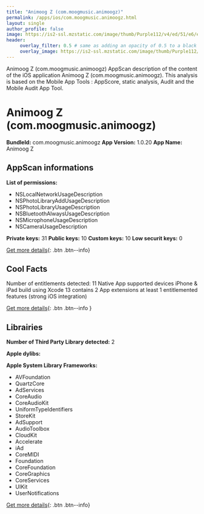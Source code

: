 ```yaml
---
title: "Animoog Z (com.moogmusic.animoogz)"
permalink: /apps/ios/com.moogmusic.animoogz.html
layout: single
author_profile: false
image: https://is2-ssl.mzstatic.com/image/thumb/Purple112/v4/ed/51/e6/ed51e65b-ee8c-3ae5-563e-f4f7525534e0/AppIcon-1x_U007emarketing-0-7-0-85-220.png/512x512bb.jpg
header: 
     overlay_filter: 0.5 # same as adding an opacity of 0.5 to a black background
     overlay_image: https://is2-ssl.mzstatic.com/image/thumb/Purple112/v4/ed/51/e6/ed51e65b-ee8c-3ae5-563e-f4f7525534e0/AppIcon-1x_U007emarketing-0-7-0-85-220.png/512x512bb.jpg
---
```

Animoog Z (com.moogmusic.animoogz) AppScan description of the content of the iOS application Animoog Z (com.moogmusic.animoogz). This analysis is based on the Mobile App Tools : AppScore, static analysis, Audit and the Mobile Audit App Tool.

# Animoog Z (com.moogmusic.animoogz)

**BundleId:** com.moogmusic.animoogz
**App Version:** 1.0.20
**App Name:** Animoog Z


## AppScan informations 

**List of permissions:** 
- NSLocalNetworkUsageDescription
- NSPhotoLibraryAddUsageDescription
- NSPhotoLibraryUsageDescription
- NSBluetoothAlwaysUsageDescription
- NSMicrophoneUsageDescription
- NSCameraUsageDescription
  
  
**Private keys:** 31
**Public keys:** 10
**Custom keys:** 10
**Low securit keys:** 0
  
[Get more details](/pricing.html){: .btn .btn--info}

## Cool Facts

Number of entitlements detected: 11
Native App
supported devices iPhone & iPad
build using Xcode 13
contains 2 App extensions
at least 1 entitlemented features (strong iOS integration)
  
[Get more details](/pricing.html){: .btn .btn--info }

## Librairies 
**Number of Third Party Library detected:** 2


**Apple dylibs:**


**Apple System Library Frameworks:**
- AVFoundation
- QuartzCore
- AdServices
- CoreAudio
- CoreAudioKit
- UniformTypeIdentifiers
- StoreKit
- AdSupport
- AudioToolbox
- CloudKit
- Accelerate
- iAd
- CoreMIDI
- Foundation
- CoreFoundation
- CoreGraphics
- CoreServices
- UIKit
- UserNotifications


  
[Get more details](/pricing.html){: .btn .btn--info}


